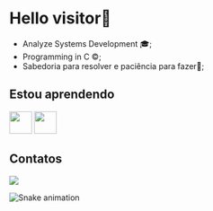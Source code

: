 # Hello visitor👋


- Analyze Systems Development 🎓;
- Programming in C ©;
- Sabedoria para resolver e paciência para fazer🏴;

## Estou aprendendo
<img src="https://cdn.jsdelivr.net/gh/devicons/devicon/icons/c/c-original.svg"  width="40" height="40" /> <img src="https://cdn.jsdelivr.net/gh/devicons/devicon/icons/csharp/csharp-original.svg" width="40" height="40"/>

## Contatos
<a href = "mailto:daniellirafs00@gmail.com"><img src="https://img.shields.io/badge/Gmail-D14836?style=for-the-badge&logo=gmail&logoColor=white" target="_blank"></a>

![Snake animation](https://github.com/seu-usuário-aqui/seu-usuário-aqui/blob/output/github-contribution-grid-snake.svg)
